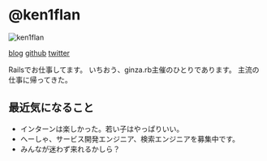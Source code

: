 # @ken1flan

![ken1flan](https://secure.gravatar.com/avatar/6d5dbb7f4489227b5e85860f37bceb52)

[blog](https://www.tumblr.com/blog/ken1flan)
[github](https://github.com/ken1flan)
[twitter](https://twitter.com/ken1flan)

Railsでお仕事してます。
いちおう、ginza.rb主催のひとりであります。
主流の仕事に帰ってきた。

## 最近気になること
* インターンは楽しかった。若い子はやっぱりいい。
* へーしゃ、サービス開発エンジニア、検索エンジニアを募集中です。
* みんなが迷わず来れるかしら？

